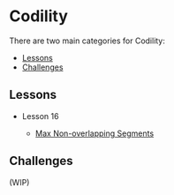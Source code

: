Codility
=========

There are two main categories for Codility:

- [Lessons](#lessons)
- [Challenges](#challenges)

## Lessons

* Lesson 16

    * [Max Non-overlapping Segments](lessons/16_max_non-overlapping_segments.ipynb)

## Challenges

(WIP)
